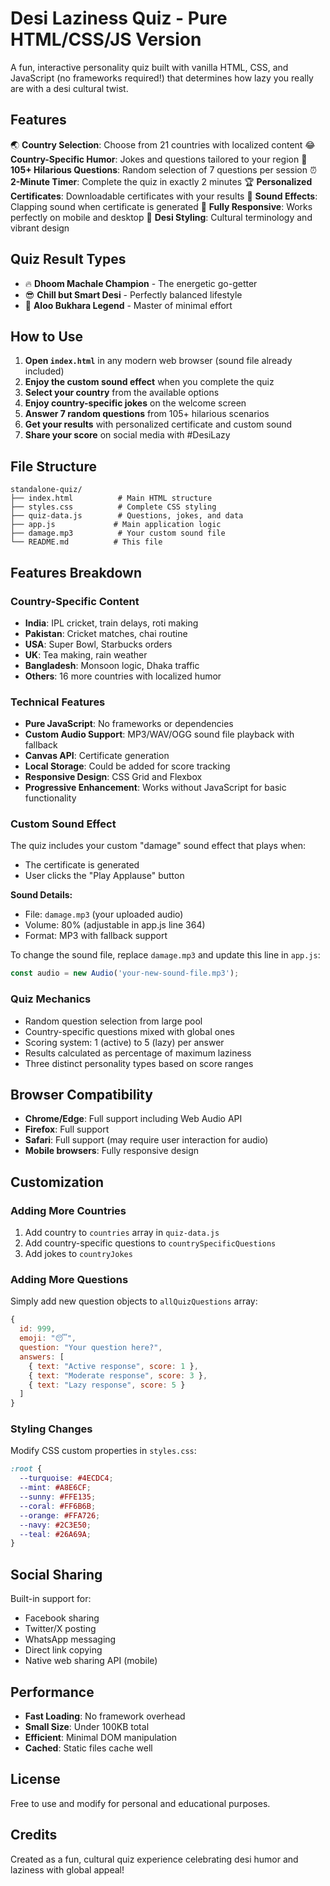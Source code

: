 # Desi Laziness Quiz - Pure HTML/CSS/JS Version

A fun, interactive personality quiz built with vanilla HTML, CSS, and JavaScript (no frameworks required!) that determines how lazy you really are with a desi cultural twist.

## Features

🌏 **Country Selection**: Choose from 21 countries with localized content
😂 **Country-Specific Humor**: Jokes and questions tailored to your region
📝 **105+ Hilarious Questions**: Random selection of 7 questions per session
⏰ **2-Minute Timer**: Complete the quiz in exactly 2 minutes
🏆 **Personalized Certificates**: Downloadable certificates with your results
👏 **Sound Effects**: Clapping sound when certificate is generated
📱 **Fully Responsive**: Works perfectly on mobile and desktop
🎨 **Desi Styling**: Cultural terminology and vibrant design

## Quiz Result Types

- 🔥 **Dhoom Machale Champion** - The energetic go-getter
- 😎 **Chill but Smart Desi** - Perfectly balanced lifestyle
- 🥔 **Aloo Bukhara Legend** - Master of minimal effort

## How to Use

1. **Open `index.html`** in any modern web browser (sound file already included)
2. **Enjoy the custom sound effect** when you complete the quiz
3. **Select your country** from the available options
4. **Enjoy country-specific jokes** on the welcome screen
5. **Answer 7 random questions** from 105+ hilarious scenarios
6. **Get your results** with personalized certificate and custom sound
7. **Share your score** on social media with #DesiLazy

## File Structure

```
standalone-quiz/
├── index.html          # Main HTML structure
├── styles.css          # Complete CSS styling
├── quiz-data.js        # Questions, jokes, and data
├── app.js             # Main application logic
├── damage.mp3          # Your custom sound file
└── README.md          # This file
```

## Features Breakdown

### Country-Specific Content
- **India**: IPL cricket, train delays, roti making
- **Pakistan**: Cricket matches, chai routine
- **USA**: Super Bowl, Starbucks orders
- **UK**: Tea making, rain weather
- **Bangladesh**: Monsoon logic, Dhaka traffic
- **Others**: 16 more countries with localized humor

### Technical Features
- **Pure JavaScript**: No frameworks or dependencies
- **Custom Audio Support**: MP3/WAV/OGG sound file playback with fallback
- **Canvas API**: Certificate generation
- **Local Storage**: Could be added for score tracking
- **Responsive Design**: CSS Grid and Flexbox
- **Progressive Enhancement**: Works without JavaScript for basic functionality

### Custom Sound Effect

The quiz includes your custom "damage" sound effect that plays when:
- The certificate is generated
- User clicks the "Play Applause" button

**Sound Details:**
- File: `damage.mp3` (your uploaded audio)
- Volume: 80% (adjustable in app.js line 364)
- Format: MP3 with fallback support

To change the sound file, replace `damage.mp3` and update this line in `app.js`:
```javascript
const audio = new Audio('your-new-sound-file.mp3');
```

### Quiz Mechanics
- Random question selection from large pool
- Country-specific questions mixed with global ones
- Scoring system: 1 (active) to 5 (lazy) per answer
- Results calculated as percentage of maximum laziness
- Three distinct personality types based on score ranges

## Browser Compatibility

- **Chrome/Edge**: Full support including Web Audio API
- **Firefox**: Full support
- **Safari**: Full support (may require user interaction for audio)
- **Mobile browsers**: Fully responsive design

## Customization

### Adding More Countries
1. Add country to `countries` array in `quiz-data.js`
2. Add country-specific questions to `countrySpecificQuestions`
3. Add jokes to `countryJokes`

### Adding More Questions
Simply add new question objects to `allQuizQuestions` array:

```javascript
{
  id: 999,
  emoji: "😴",
  question: "Your question here?",
  answers: [
    { text: "Active response", score: 1 },
    { text: "Moderate response", score: 3 },
    { text: "Lazy response", score: 5 }
  ]
}
```

### Styling Changes
Modify CSS custom properties in `styles.css`:

```css
:root {
  --turquoise: #4ECDC4;
  --mint: #A8E6CF;
  --sunny: #FFE135;
  --coral: #FF6B6B;
  --orange: #FFA726;
  --navy: #2C3E50;
  --teal: #26A69A;
}
```

## Social Sharing

Built-in support for:
- Facebook sharing
- Twitter/X posting
- WhatsApp messaging
- Direct link copying
- Native web sharing API (mobile)

## Performance

- **Fast Loading**: No framework overhead
- **Small Size**: Under 100KB total
- **Efficient**: Minimal DOM manipulation
- **Cached**: Static files cache well

## License

Free to use and modify for personal and educational purposes.

## Credits

Created as a fun, cultural quiz experience celebrating desi humor and laziness with global appeal!